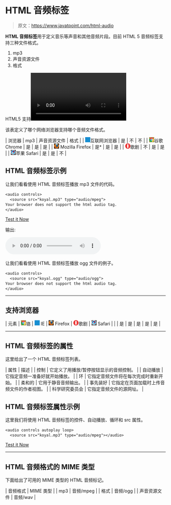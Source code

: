 # HTML 音频标签

> 原文：<https://www.javatpoint.com/html-audio>

**HTML 音频标签**用于定义音乐等声音和其他音频片段。目前 HTML 5 音频标签支持三种文件格式。

1.  mp3
2.  声音资源文件
3.  格式

HTML5 支持<video>和

<audio>控件。Flash、Silverlight 和类似的技术被用来播放多媒体项目。</audio></video> 

该表定义了哪个网络浏览器支持哪个音频文件格式。

| 浏览器 | mp3 | 声音资源文件 | 格式 |
| ![ie browser](img/83dd23df1fe8373fd5bf054b2c1dd88b.png)互联网浏览器 | 是 | 不 | 不 |
| ![chrome browser](img/4fbdc93dc2016c5049ed108e7318df19.png)谷歌 Chrome | 是 | 是 | 是 |
| ![firefox browser](img/4f001fff393888a8a807ed29b28145d1.png) Mozilla Firefox | 是* | 是 | 是 |
| ![opera browser](img/6cad4a592cc69a052056a0577b4aac65.png)歌剧 | 不 | 是 | 是 |
| ![safari browser](img/a0f6a9711a92203c5dc5c127fe9c9fca.png)苹果 Safari | 是 | 是 | 不 |

## HTML 音频标签示例

让我们看看使用 HTML 音频标签播放 mp3 文件的代码。

```
<audio controls>
  <source src="koyal.mp3" type="audio/mpeg">
Your browser does not support the html audio tag.
</audio>

```

[Test it Now](https://www.javatpoint.com/oprweb/test.jsp?filename=htmlaudio1)

输出:

<audio controls=""><source src="/oprweb/koyal.mp3" type="audio/mpeg"> Your browser does not support the html audio tag.</audio>

让我们看看使用 HTML 音频标签播放 ogg 文件的例子。

```
<audio controls>
  <source src="koyal.ogg" type="audio/ogg">
Your browser does not support the html audio tag.
</audio>

```

* * *

## 支持浏览器

| 元素 | ![chrome browser](img/4fbdc93dc2016c5049ed108e7318df19.png)铬 | ![ie browser](img/83dd23df1fe8373fd5bf054b2c1dd88b.png) IE | ![firefox browser](img/4f001fff393888a8a807ed29b28145d1.png) Firefox | ![opera browser](img/6cad4a592cc69a052056a0577b4aac65.png)歌剧 | ![safari browser](img/a0f6a9711a92203c5dc5c127fe9c9fca.png) Safari |
|  | 是 | 是 | 是 | 是 | 是 |

* * *

## HTML 音频标签的属性

这里给出了一个 HTML 音频标签列表。

| 属性 | 描述 |
| 控制 | 它定义了用播放/暂停按钮显示的音频控制。 |
| 自动播放 | 它指定音频一准备好就开始播放。 |
| 环 | 它指定音频文件将在每次完成时重新开始。 |
| 柔和的 | 它用于静音音频输出。 |
| 事先装好 | 它指定在页面加载时上传音频文件的作者视图。 |
| 科学研究委员会 | 它指定音频文件的源网址。 |

## HTML 音频标签属性示例

这里我们将使用 HTML 音频标签的控件、自动播放、循环和 src 属性。

```
<audio controls autoplay loop>
  <source src="koyal.mp3" type="audio/mpeg"></audio>

```

[Test it Now](https://www.javatpoint.com/oprweb/test.jsp?filename=htmlaudio2)

* * *

## HTML 音频格式的 MIME 类型

下面给出了可用的 MIME 类型的 HTML 音频标记。

| 音频格式 | MIME 类型 |
| mp3 | 音频/mpeg |
| 格式 | 音频/ogg |
| 声音资源文件 | 音频/wav |